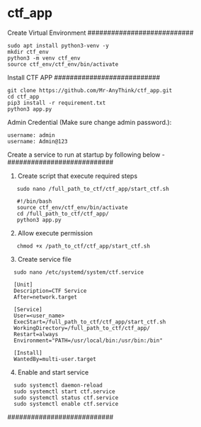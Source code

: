 # ctf_app

Create Virtual Environment
###########################

```
sudo apt install python3-venv -y
mkdir ctf_env
python3 -m venv ctf_env
source ctf_env/ctf_env/bin/activate
```
Install CTF APP
###########################
```
git clone https://github.com/Mr-AnyThink/ctf_app.git
cd ctf_app
pip3 install -r requirement.txt
python3 app.py
```

Admin Credential (Make sure change admin password.):
```
username: admin
username: Admin@123
```

Create a service to run at startup by following below -
###########################
1. Create script that execute required steps

```
   sudo nano /full_path_to_ctf/ctf_app/start_ctf.sh

   #!/bin/bash
   source ctf_env/ctf_env/bin/activate
   cd /full_path_to_ctf/ctf_app/
   python3 app.py
```
2. Allow execute permission
```
   chmod +x /path_to_ctf/ctf_app/start_ctf.sh
```
3. Create service file
```
  sudo nano /etc/systemd/system/ctf.service
  
  [Unit]
  Description=CTF Service
  After=network.target
  
  [Service]
  User=<user_name>
  ExecStart=/full_path_to_ctf/ctf_app/start_ctf.sh
  WorkingDirectory=/full_path_to_ctf/ctf_app/
  Restart=always
  Environment="PATH=/usr/local/bin:/usr/bin:/bin"
  
  [Install]
  WantedBy=multi-user.target
```
4. Enable and start service
```
  sudo systemctl daemon-reload
  sudo systemctl start ctf.service
  sudo systemctl status ctf.service
  sudo systemctl enable ctf.service

```
###########################
